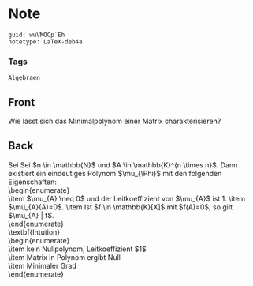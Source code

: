 # Note
```
guid: wuVMOCp`Eh
notetype: LaTeX-deb4a
```

### Tags
```
Algebraen
```

## Front
Wie lässt sich das Minimalpolynom einer Matrix charakterisieren?

## Back
<div>
  Sei Sei $n \in \mathbb{N}$ und $A \in \mathbb{K}^{n \times n}$.
  Dann existiert ein eindeutiges Polynom $\mu_{\Phi}$ mit den
  folgenden Eigenschaften:
</div>
<div>
  \begin{enumerate}
</div>\item $\mu_{A} \neq 0$ und der Leitkoeffizient von $\mu_{A}$
ist 1. \item $\mu_{A}(A)=0$. \item Ist $f \in \mathbb{K}[X]$ mit
$f(A)=0$, so gilt $\mu_{A} | f$.
<div>
  \end{enumerate}
</div>
<div>
  \textbf{Intution}
</div>
<div>
  \begin{enumerate}
</div>
<div>
  \item kein Nullpolynom, <span>Leitkoeffizient $1$</span>
</div>
<div>
  \item Matrix in Polynom ergibt Null
</div>
<div>
  \item Minimaler Grad
</div>
<div>
  \end{enumerate}
</div>
